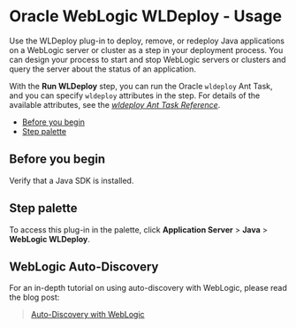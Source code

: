 
# Oracle WebLogic WLDeploy - Usage

Use the WLDeploy plug-in to deploy, remove, or redeploy Java applications on a WebLogic server or cluster as a step in your deployment process. You can design your process to start and stop WebLogic servers or clusters and query the server about the status of an application.

With the **Run WLDeploy** step, you can run the Oracle `wldeploy` Ant Task, and you can specify `wldeploy` attributes in the step. For details of the available attributes, see the [*wldeploy Ant Task Reference*](http://docs.oracle.com/cd/E24329_01/web.1211/e24368/wldeploy.htm#WLPRG435).

* [Before you begin](#before_you_begin)
* [Step palette](#palette)


## **Before you begin**


Verify that a Java SDK is installed.


## **Step palette**

To access this plug-in in the palette, click **Application Server** > **Java** > **WebLogic WLDeploy**.


## WebLogic Auto-Discovery




For an in-depth tutorial on using auto-discovery with WebLogic, please read the blog post:


>
> [Auto-Discovery with WebLogic](https://developer.ibm.com/urbancode/2017/12/01/auto-discovery-weblogic/)
>
>
>


